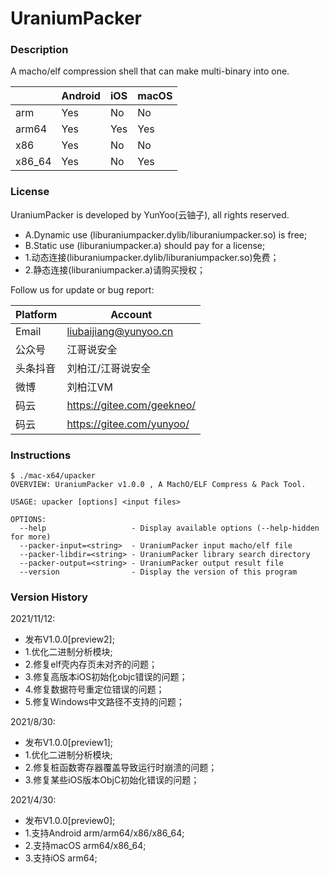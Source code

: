 # UraniumPacker

### Description
A macho/elf compression shell that can make multi-binary into one.

||Android|iOS|macOS|
|-|-|-|-|
|arm|Yes|No|No|
|arm64|Yes|Yes|Yes|
|x86|Yes|No|No|
|x86_64|Yes|No|Yes|


### License

UraniumPacker is developed by YunYoo(云铀子), all rights reserved.

 * A.Dynamic use (liburaniumpacker.dylib/liburaniumpacker.so) is free;
 * B.Static use (liburaniumpacker.a) should pay for a license;
 * 1.动态连接(liburaniumpacker.dylib/liburaniumpacker.so)免费；
 * 2.静态连接(liburaniumpacker.a)请购买授权；

Follow us for update or bug report:

|Platform|Account|
|-|-|
|Email|liubaijiang@yunyoo.cn|
|公众号|江哥说安全|
|头条抖音|刘柏江/江哥说安全|
|微博|刘柏江VM|
|码云|https://gitee.com/geekneo/|
|码云|https://gitee.com/yunyoo/|

### Instructions

```
$ ./mac-x64/upacker 
OVERVIEW: UraniumPacker v1.0.0 , A MachO/ELF Compress & Pack Tool.

USAGE: upacker [options] <input files>

OPTIONS:
  --help                   - Display available options (--help-hidden for more)
  --packer-input=<string>  - UraniumPacker input macho/elf file
  --packer-libdir=<string> - UraniumPacker library search directory
  --packer-output=<string> - UraniumPacker output result file
  --version                - Display the version of this program
```

### Version History
2021/11/12:
 * 发布V1.0.0[preview2];
 * 1.优化二进制分析模块;
 * 2.修复elf壳内存页未对齐的问题；
 * 3.修复高版本iOS初始化objc错误的问题；
 * 4.修复数据符号重定位错误的问题；
 * 5.修复Windows中文路径不支持的问题；

2021/8/30:
 * 发布V1.0.0[preview1];
 * 1.优化二进制分析模块;
 * 2.修复桩函数寄存器覆盖导致运行时崩溃的问题；
 * 3.修复某些iOS版本ObjC初始化错误的问题；

2021/4/30:
 * 发布V1.0.0[preview0];
 * 1.支持Android arm/arm64/x86/x86_64;
 * 2.支持macOS arm64/x86_64;
 * 3.支持iOS arm64;

